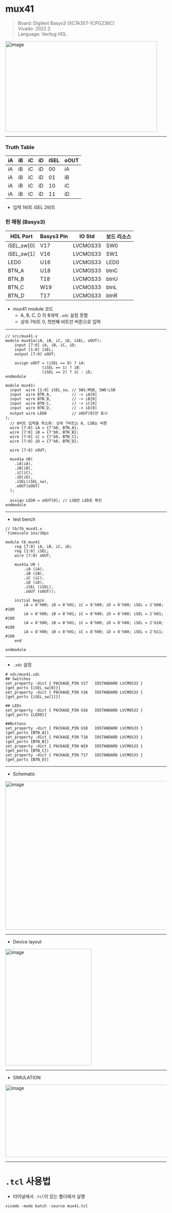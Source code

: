 # mux41
> Board: Digilent Basys3 (XC7A35T-1CPG236C)  
> Vivado: 2022.2  
> Language: Verilog HDL

<img width="474" height="283" alt="image" src="https://github.com/user-attachments/assets/ff032d51-910c-480d-a2fe-6e0c6db1d5a8" />


---

### Truth Table
| iA | iB | iC | iD | iSEL | oOUT |
|---|---|---|---|---|---|
| iA | iB | iC | iD | 00 | iA |
| iA | iB | iC | iD | 01 | iB |
| iA | iB | iC | iD | 10 | iC |
| iA | iB | iC | iD | 11 | iD |
- 입력 1비트 iSEL 2비트

### 핀 매핑 (Basys3)
| HDL Port | Basys3 Pin | IO Std   | 보드 리소스 |
|---|---|---|---|
| iSEL_sw[0] | V17 | LVCMOS33 | SW0  |
| iSEL_sw[1] | V16 | LVCMOS33 | SW1  |
| LED0  | U16 | LVCMOS33 | LED0 |
| BTN_A | U18 | LVCMOS33 | btnC |
| BTN_B | T18 | LVCMOS33 | btnU |
| BTN_C | W19 | LVCMOS33 | btnL |
| BTN_D | T17 | LVCMOS33 | btnR |
- mux41 module 코드
  - A, B, C, D 각 8개씩 `.xdc` 설정 못함
  - 상위 7비트 0, 첫번째 비트만 버튼으로 입력

---

```
// src/mux41.v
module mux41a(iA, iB, iC, iD, iSEL, oOUT);
    input [7:0] iA, iB, iC, iD;
    input [1:0] iSEL;
    output [7:0] oOUT;
    
    assign oOUT = (iSEL == 0) ? iA:
                (iSEL == 1) ? iB:
                (iSEL == 2) ? iC : iD;
endmodule

module mux41(
  input  wire [1:0] iSEL_sw, // SW1:MSB, SW0:LSB
  input  wire BTN_A,         // -> iA[0]
  input  wire BTN_B,         // -> iB[0]
  input  wire BTN_C,         // -> iC[0]
  input  wire BTN_D,         // -> iD[0]
  output wire LED0           // oOUT[0]만 표시
);
  // 8비트 입력을 최소화: 상위 7비트는 0, LSB는 버튼
  wire [7:0] iA = {7'b0, BTN_A};
  wire [7:0] iB = {7'b0, BTN_B};
  wire [7:0] iC = {7'b0, BTN_C};
  wire [7:0] iD = {7'b0, BTN_D};

  wire [7:0] oOUT;

  mux41a U0(
    .iA(iA), 
    .iB(iB), 
    .iC(iC), 
    .iD(iD),
    .iSEL(iSEL_sw),
    .oOUT(oOUT)
  );

  assign LED0 = oOUT[0]; // LSB만 LED로 확인
endmodule
```

---

- test bench
```
// tb/tb_mux41.v
`timescale 1ns/10ps

module tb_mux41 
    reg [7:0] iA, iB, iC, iD;
    reg [1:0] iSEL;
    wire [7:0] oOUT;

    mux41a U0 (
        .iA (iA),
        .iB (iB),
        .iC (iC),
        .iD (iD),
        .iSEL (iSEL),
        .oOUT (oOUT));
    
    initial begin 
        iA = 8'h00; iB = 8'h01; iC = 8'h00; iD = 8'h00; iSEL = 2'b00; #100
        iA = 8'h00; iB = 8'h01; iC = 8'h00; iD = 8'h00; iSEL = 2'b01; #100
        iA = 8'h00; iB = 8'h01; iC = 8'h00; iD = 8'h00; iSEL = 2'b10; #100
        iA = 8'h00; iB = 8'h01; iC = 8'h00; iD = 8'h00; iSEL = 2'b11; #100
    end
    
endmodule
```

---

- `.xdc` 설정
```
# xdc/mux41.xdc
## Switches
set_property -dict { PACKAGE_PIN V17   IOSTANDARD LVCMOS33 } [get_ports {iSEL_sw[0]}]
set_property -dict { PACKAGE_PIN V16   IOSTANDARD LVCMOS33 } [get_ports {iSEL_sw[1]}]

## LEDs
set_property -dict { PACKAGE_PIN U16   IOSTANDARD LVCMOS33 } [get_ports {LED0}]

##Buttons
set_property -dict { PACKAGE_PIN U18   IOSTANDARD LVCMOS33 } [get_ports {BTN_A}] 
set_property -dict { PACKAGE_PIN T18   IOSTANDARD LVCMOS33 } [get_ports {BTN_B}] 
set_property -dict { PACKAGE_PIN W19   IOSTANDARD LVCMOS33 } [get_ports {BTN_C}] 
set_property -dict { PACKAGE_PIN T17   IOSTANDARD LVCMOS33 } [get_ports {BTN_D}]
```

---

- Schematic
<img width="821" height="464" alt="image" src="https://github.com/user-attachments/assets/96e9232e-b07d-4c1a-a5e9-ad8ba3a05711" />

---

- Device layout
<img width="269" height="364" alt="image" src="https://github.com/user-attachments/assets/0c327833-0ffc-4fe0-b14c-7796b5ac7ca7" />

---

- SIMULATION
<img width="670" height="226" alt="image" src="https://github.com/user-attachments/assets/c5a7eddf-11f0-4ad6-ba9d-0eb5e5d496b4" />


---

# `.tcl` 사용법
- 터미널에서 `.tcl`이 있는 폴더에서 실행
```
vivado -mode batch -source mux41.tcl
```


